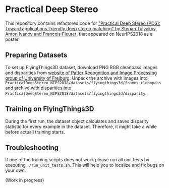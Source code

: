 # Practical Deep Stereo 
This repository contains refactored code for ["Practical Deep Stereo (PDS): Toward applications-friendly deep stereo matching" by Stepan Tulyakov, Anton Ivanov and Francois Fleuret](https://papers.nips.cc/paper/7828-practical-deep-stereo-pds-toward-applications-friendly-deep-stereo-matching), that appeared on NeurIPS2018 as a poster.


## Preparing Datasets
To set up FlyingThings3D dataset, download PNG RGB cleanpass images and disparities from [website of Patter Recognition and Image Processing group of University of Freiburg](https://lmb.informatik.uni-freiburg.de/resources/datasets/SceneFlowDatasets.en.html). Unpack the archive with images into `PracticalDeepStereo_NIPS2018/datasets/flyingthings3d/frames_cleanpass` and archive with disparities into `PracticalDeepStereo_NIPS2018/datasets/flyingthings3d/disparity`.      

## Training on FlyingThings3D
During the first run, the dataset object calculates and saves disparity statistic for every example in the dataset. Therefore, it might take a while before actuall training starts.

## Troubleshooting
If one of the training scripts does not work please run all unit tests by executing `./run_unit_tests.sh`. This will help you to localize and fix bugs on your own.  

(Work in progress)
